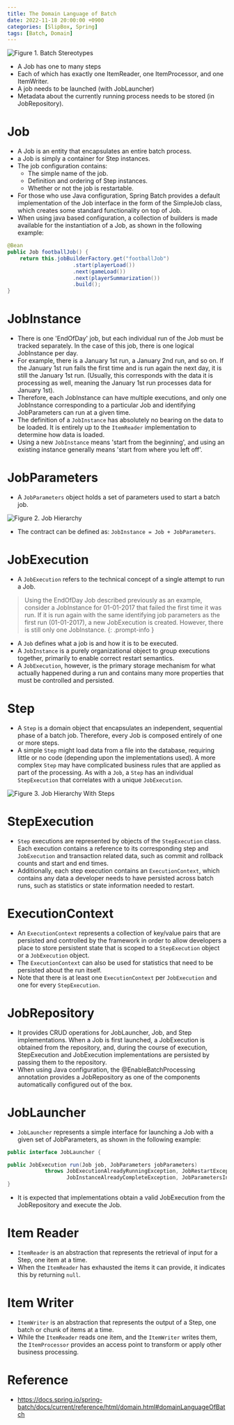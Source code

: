 ```yaml
---
title: The Domain Language of Batch
date: 2022-11-18 20:00:00 +0900
categories: [SlipBox, Spring]
tags: [Batch, Domain]
---
```


![Figure 1. Batch Stereotypes](/assets/img/spring-batch-reference-model.png)

- A Job has one to many steps
- Each of which has exactly one ItemReader, one ItemProcessor, and one ItemWriter. 
- A job needs to be launched (with JobLauncher)
- Metadata about the currently running process needs to be stored (in JobRepository).

# Job
- A Job is an entity that encapsulates an entire batch process.
- a Job is simply a container for Step instances.
- The job configuration contains:
    + The simple name of the job.
    + Definition and ordering of Step instances.
    + Whether or not the job is restartable.
- For those who use Java configuration, Spring Batch provides a default implementation of the Job interface in the form of the SimpleJob class, which creates some standard functionality on top of Job.
- When using java based configuration, a collection of builders is made available for the instantiation of a Job, as shown in the following example:

```java
@Bean
public Job footballJob() {
    return this.jobBuilderFactory.get("footballJob")
                     .start(playerLoad())
                     .next(gameLoad())
                     .next(playerSummarization())
                     .build();
}
```

# JobInstance

- There is one 'EndOfDay' job, but each individual run of the Job must be tracked separately. In the case of this job, there is one logical JobInstance per day. 
- For example, there is a January 1st run, a January 2nd run, and so on. If the January 1st run fails the first time and is run again the next day, it is still the January 1st run. (Usually, this corresponds with the data it is processing as well, meaning the January 1st run processes data for January 1st). 
- Therefore, each JobInstance can have multiple executions, and only one JobInstance corresponding to a particular Job and identifying JobParameters can run at a given time.
- The definition of a `JobInstance` has absolutely no bearing on the data to be loaded. It is entirely up to the `ItemReader` implementation to determine how data is loaded. 
- Using a new `JobInstance` means 'start from the beginning', and using an existing instance generally means 'start from where you left off'.

# JobParameters
- A `JobParameters` object holds a set of parameters used to start a batch job.


![Figure 2. Job Hierarchy](/assets/img/job-stereotypes-parameters.png)

- The contract can be defined as: `JobInstance = Job + JobParameters`.

# JobExecution
- A `JobExecution` refers to the technical concept of a single attempt to run a Job.
> Using the EndOfDay Job described previously as an example, consider a JobInstance for 01-01-2017 that failed the first time it was run. If it is run again with the same identifying job parameters as the first run (01-01-2017), a new JobExecution is created. However, there is still only one JobInstance.
{: .prompt-info }

- A `Job` defines what a job is and how it is to be executed.
- A `JobInstance` is a purely organizational object to group executions together, primarily to enable correct restart semantics. 
- A `JobExecution`, however, is the primary storage mechanism for what actually happened during a run and contains many more properties that must be controlled and persisted.

# Step
- A `Step` is a domain object that encapsulates an independent, sequential phase of a batch job. Therefore, every Job is composed entirely of one or more steps.
- A simple `Step` might load data from a file into the database, requiring little or no code (depending upon the implementations used). A more complex `Step` may have complicated business rules that are applied as part of the processing. As with a `Job`, a `Step` has an individual `StepExecution` that correlates with a unique `JobExecution`.


![Figure 3. Job Hierarchy With Steps](/assets/img/jobHeirarchyWithSteps.png)

# StepExecution

- `Step` executions are represented by objects of the `StepExecution` class. Each execution contains a reference to its corresponding step and `JobExecution` and transaction related data, such as commit and rollback counts and start and end times.
- Additionally, each step execution contains an `ExecutionContext`, which contains any data a developer needs to have persisted across batch runs, such as statistics or state information needed to restart.

# ExecutionContext

- An `ExecutionContext` represents a collection of key/value pairs that are persisted and controlled by the framework in order to allow developers a place to store persistent state that is scoped to a `StepExecution` object or a `JobExecution` object.
- The `ExecutionContext` can also be used for statistics that need to be persisted about the run itself.
- Note that there is at least one `ExecutionContext` per `JobExecution` and one for every `StepExecution`.

# JobRepository
- It provides CRUD operations for JobLauncher, Job, and Step implementations. When a Job is first launched, a JobExecution is obtained from the repository, and, during the course of execution, StepExecution and JobExecution implementations are persisted by passing them to the repository.
- When using Java configuration, the @EnableBatchProcessing annotation provides a JobRepository as one of the components automatically configured out of the box.

# JobLauncher
- `JobLauncher` represents a simple interface for launching a Job with a given set of JobParameters, as shown in the following example:


```java
public interface JobLauncher {

public JobExecution run(Job job, JobParameters jobParameters)
            throws JobExecutionAlreadyRunningException, JobRestartException,
                   JobInstanceAlreadyCompleteException, JobParametersInvalidException;
}
```

- It is expected that implementations obtain a valid JobExecution from the JobRepository and execute the Job.

# Item Reader
- `ItemReader` is an abstraction that represents the retrieval of input for a Step, one item at a time. 
- When the `ItemReader` has exhausted the items it can provide, it indicates this by returning `null`.

# Item Writer
- `ItemWriter` is an abstraction that represents the output of a Step, one batch or chunk of items at a time.
- While the `ItemReader` reads one item, and the `ItemWriter` writes them, the `ItemProcessor` provides an access point to transform or apply other business processing.

# Reference
- https://docs.spring.io/spring-batch/docs/current/reference/html/domain.html#domainLanguageOfBatch